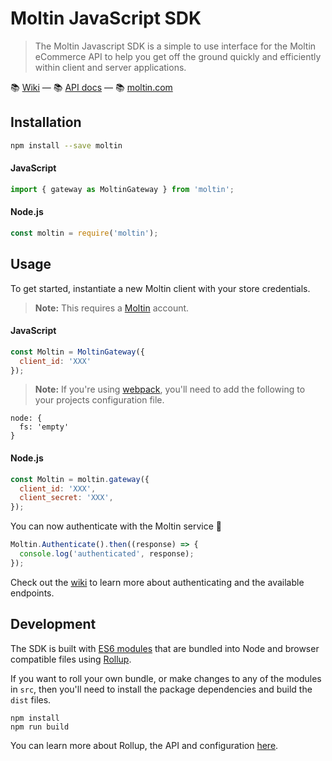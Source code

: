 # Moltin JavaScript SDK

> The Moltin Javascript SDK is a simple to use interface for the Moltin eCommerce API to help you get off the ground quickly and efficiently within client and server applications.

📚 [Wiki](https://github.com/moltin/js-sdk/wiki) &mdash; 📚 [API docs](https://moltin.api-docs.io/v2) &mdash; 📚 [moltin.com](https://moltin.com)

## Installation

```bash
npm install --save moltin
```

#### JavaScript

```js
import { gateway as MoltinGateway } from 'moltin';
```

#### Node.js

```js
const moltin = require('moltin');
```

## Usage

To get started, instantiate a new Moltin client with your store credentials.

> **Note:** This requires a [Moltin](http://moltin.com) account.

#### JavaScript

```js
const Moltin = MoltinGateway({
  client_id: 'XXX'
});
```

> **Note:** If you're using [webpack](https://webpack.github.io), you'll need to add the following to your projects configuration file.

```
node: {
  fs: 'empty'
}
```

#### Node.js

```js
const Moltin = moltin.gateway({
  client_id: 'XXX',
  client_secret: 'XXX',
});
```

You can now authenticate with the Moltin service 🎉

```js
Moltin.Authenticate().then((response) => {
  console.log('authenticated', response);
});
```

Check out the [wiki](https://github.com/moltin/js-sdk/wiki) to learn more about authenticating and the available endpoints.


## Development

The SDK is built with [ES6 modules](https://strongloop.com/strongblog/an-introduction-to-javascript-es6-modules/) that are bundled into Node and browser compatible files using [Rollup](http://rollupjs.org).

If you want to roll your own bundle, or make changes to any of the modules in `src`, then you'll need to install the package dependencies and build the `dist` files.

```
npm install
npm run build
```

You can learn more about Rollup, the API and configuration  [here](https://github.com/rollup/rollup/wiki).
